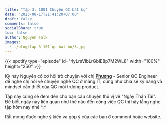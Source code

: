 ```yaml
---
title: "Tập 3: 1001 Chuyện QC bắt bọ"
date: "2023-08-17T21:41:20+07:00"
draft: false
comments: false
socialShare: true
toc: false
author: Nguyen Talk
images:
  - ./blog/tap-3-101-qc-bat-bo/3.jpg
---
```


{{< spotify type="episode" id="4yLrsVlbLrGbIE8p7M2WL8" width="100%" height="250" >}}

Kỳ này Nguyên có cơ hội trò chuyện với chị [__Phương__](https://www.linkedin.com/in/nguyenvietphuong) - Senior QC Engineer để nghe chị nói về chuyện nghề QC ở mảng IT, cũng như chia sẻ kỹ năng và mindset cần thiết của QC môi trường product.<br>
<!--more-->

Tập này cũng sẽ đem đến cho bạn câu chuyện thú vị về "Ngày Thần Tài". Để biết ngày này liên quan như thế nào đến công việc QC thì hãy lắng nghe tập hôm nay nhé ^_^<br>

Rất mong được nghe ý kiến và góp ý của các bạn ở comment hoặc website.
